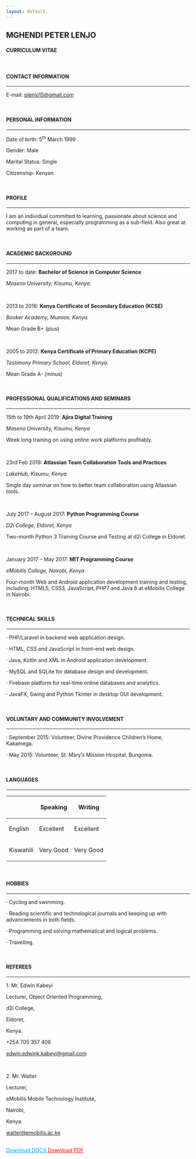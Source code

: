```yaml
---
layout: default
---
```


<h2>MGHENDI PETER LENJO</h2>

<h4>CURRICULUM VITAE</h4>

<br>

<h4>CONTACT INFORMATION</h4><hr>

<!--

<p>[Contact Information Hidden]</p>

<p>Address: P. O. Box 1125 – 30100, Eldoret-Kenya</p>

<p>Phone: +254 798 567 790</p>

-->

<p>E-mail: <a href="mailto:plenjo15@gmail.com">plenjo15@gmail.com</a></p>

<br>

<h4>PERSONAL INFORMATION</h4><hr>

<p>Date of birth: 5<sup>th</sup> March 1999</p>

<p>Gender: Male</p>

<p>Marital Status: Single</p>

<p>Citizenship: Kenyan</p>

<br>

<h4>PROFILE</h4><hr>

<p>I am an individual committed to learning, passionate about science and computing in general, especially programming as a sub-field. Also great at working as part of a team.</p>

<br>

<h4>ACADEMIC BACKGROUND</h4><hr>

<p>2017 to date: <strong>Bachelor of Science in Computer Science</strong></p>

<p><em>Maseno University, Kisumu, Kenya.</em></p>

<br>

<p>2013 to 2016: <strong>Kenya Certificate of Secondary Education (KCSE)</strong></p>

<p><em>Booker Academy, Mumias, Kenya.</em></p>

<p>Mean Grade B+ (plus)</p>

<br>

<p>2005 to 2012: <strong>Kenya Certificate of Primary Education (KCPE)</strong></p>

<p><em>Testimony Primary School, Eldoret, Kenya.</em></p>

<p>Mean Grade A- (minus)</p>

<br>

<h4>PROFESSIONAL QUALIFICATIONS AND SEMINARS</h4><hr>

<p>15th to 19th April 2019: <strong>Ajira Digital Training</strong></p>

<p><em>Maseno University, Kisumu, Kenya</em></p>

<p>Week long training on using online work platforms profitably.</p>

<br>

<p>23rd Feb 2019: <strong>Atlassian Team Collaboration Tools and Practices</strong></p>

<p><em>LakeHub, Kisumu, Kenya</em></p>

<p>Single day seminar on how to better team collaboration using Atlassian tools.</p>

<br>

<p>July 2017 – August 2017: <strong>Python Programming Course</strong></p>

<p><em>D2i College, Eldoret, Kenya</em></p>

<p>Two-month Python 3 Training Course and Testing at d2i College in Eldoret.</p>

<br>

<p>January 2017 – May 2017: <strong>MIT Programming Course</strong></p>

<p><em>eMobilis College, Nairobi, Kenya</em></p>

<p>Four-month Web and Android application development training and testing, including: HTML5, CSS3, JavaScript, PHP7 and Java 8 at eMobilis College in Nairobi.</p>

<br>

<h4>TECHNICAL SKILLS</h4><hr>

<p>· PHP/Laravel in backend web application design.</p>

<p>· HTML, CSS and JavaScript in front-end web design.</p>

<p>· Java, Kotlin and XML in Android application development.</p>

<p>· MySQL and SQLite for database design and development.</p>

<p>· Firebase platform for real-time online databases and analytics.</p>

<p>· JavaFX, Swing and Python Tkinter in desktop GUI development.</p><br>

<h4>VOLUNTARY AND COMMUNITY INVOLVEMENT</h4><hr>

<p>· September 2015: Volunteer, Divine Providence Children’s Home, Kakamega.</p>

<p>· May 2015: Volunteer, St. Mary’s Mission Hospital, Bungoma.</p>

<br>

<h4>LANGUAGES</h4><hr>

<table>
<thead>
<tr>
<th class="p-responsive"></th>
<th class="p-responsive"><p>Speaking</p></th>
<th class="p-responsive"><p>Writing</p></th>
</tr>

</thead>
<tbody>

<tr>
<td class="p-responsive"><p>English</p></td>
<td class="p-responsive"><p>Excellent</p></td>
<td class="p-responsive"><p>Excellent</p></td>
</tr>

<tr>
<td class="p-responsive"><p>Kiswahili</p></td>
<td class="p-responsive"><p>Very Good</p></td>
<td class="p-responsive"><p>Very Good</p></td>
</tr>

</tbody>
</table>

<br>

<h4>HOBBIES</h4><hr>

<p>· Cycling and swimming.</p>

<p>· Reading scientific and technological journals and keeping up with advancements in both fields.</p>

<p>· Programming and solving mathematical and logical problems.</p>

<p>· Travelling.</p>

<br>

<h4>REFEREES</h4><hr>

<p>1. Mr. Edwin Kabeyi</p>

<p>Lecturer, Object Oriented Programming,</p>

<p>d2i College,</p>

<p>Eldoret,</p>

<p>Kenya.</p>

<p>+254 705 357 406</p>

<p><a href="mailto:edwin.edwink.kabeyi@gmail.com">edwin.edwink.kabeyi@gmail.com</a></p>

<br>

<p>2. Mr. Walter</p>

<p>Lecturer,</p>

<p>eMobilis Mobile Technology Institute,</p>

<p>Nairobi,</p>

<p>Kenya.</p>

<p><a href="mailto:walter@emobilis.ac.ke">walter@emobilis.ac.ke</a></p>

<br>

<div>

<a class="btn btn-outline hover-grow" href="https://drive.google.com/file/d/1dvPu3ZzvT4g0Cl6fpZxivCv5r1CMPMAc/view?usp=drivesdk" style="color: #00A4EF;">
  <i class="fas fa-file-word mr-3 anim-pulse"></i>
  Download DOCX
</a> 

<a class="btn btn-danger hover-grow" href="https://drive.google.com/file/d/1LPo9dmzMPTQXl8A5odIPzr1PN8LKY58N/view?usp=drivesdk" style="color: #FF0000;">
  <i class="fas fa-file-pdf mr-3 anim-pulse"></i>
  Download PDF
</a> 

</div>
